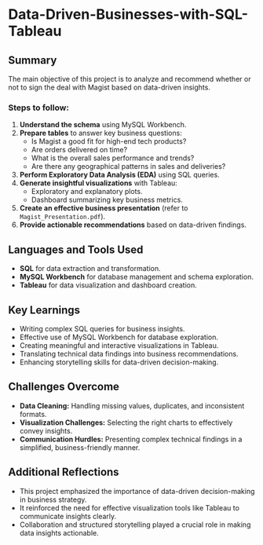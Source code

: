 # Data-Driven-Businesses-with-SQL-Tableau

## Summary
The main objective of this project is to analyze and recommend whether or not to sign the deal with Magist based on data-driven insights.

### Steps to follow:
1. **Understand the schema** using MySQL Workbench.
2. **Prepare tables** to answer key business questions:
   - Is Magist a good fit for high-end tech products?
   - Are orders delivered on time?
   - What is the overall sales performance and trends?
   - Are there any geographical patterns in sales and deliveries?
3. **Perform Exploratory Data Analysis (EDA)** using SQL queries.
4. **Generate insightful visualizations** with Tableau:
   - Exploratory and explanatory plots.
   - Dashboard summarizing key business metrics.
5. **Create an effective business presentation** (refer to `Magist_Presentation.pdf`).
6. **Provide actionable recommendations** based on data-driven findings.

## Languages and Tools Used
- **SQL** for data extraction and transformation.
- **MySQL Workbench** for database management and schema exploration.
- **Tableau** for data visualization and dashboard creation.

## Key Learnings
- Writing complex SQL queries for business insights.
- Effective use of MySQL Workbench for database exploration.
- Creating meaningful and interactive visualizations in Tableau.
- Translating technical data findings into business recommendations.
- Enhancing storytelling skills for data-driven decision-making.

## Challenges Overcome
- **Data Cleaning:** Handling missing values, duplicates, and inconsistent formats.
- **Visualization Challenges:** Selecting the right charts to effectively convey insights.
- **Communication Hurdles:** Presenting complex technical findings in a simplified, business-friendly manner.

## Additional Reflections
- This project emphasized the importance of data-driven decision-making in business strategy.
- It reinforced the need for effective visualization tools like Tableau to communicate insights clearly.
- Collaboration and structured storytelling played a crucial role in making data insights actionable.
